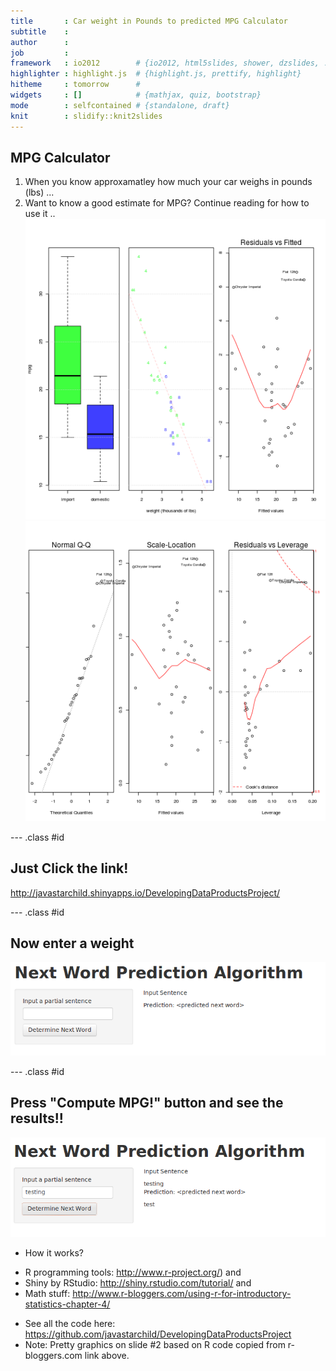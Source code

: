 ```yaml
---
title       : Car weight in Pounds to predicted MPG Calculator
subtitle    : 
author      : 
job         : 
framework   : io2012        # {io2012, html5slides, shower, dzslides, ...}
highlighter : highlight.js  # {highlight.js, prettify, highlight}
hitheme     : tomorrow      # 
widgets     : []            # {mathjax, quiz, bootstrap}
mode        : selfcontained # {standalone, draft}
knit        : slidify::knit2slides
---
```


## MPG Calculator
1. When you know approxamatley how much your car weighs in pounds (lbs) ...
2. Want to know a good estimate for MPG? Continue reading for how to use it ..
![plot of chunk howitworks](assets/fig/howitworks1.png) ![plot of chunk howitworks](assets/fig/howitworks2.png) 

--- .class #id 

## Just Click the link!


http://javastarchild.shinyapps.io/DevelopingDataProductsProject/

--- .class #id 

## Now enter a weight

<img src="assets/img/app.png" alt="Car weight in Pounds to predicted MPG Calculator">

--- .class #id 

## Press "Compute MPG!" button and see the results!!

<img src="assets/img/app2.png" alt="Predicted MPG Calculator">

* How it works?  
 + R programming tools: http://www.r-project.org/) and 
 + Shiny by RStudio: http://shiny.rstudio.com/tutorial/ and
 + Math stuff: http://www.r-bloggers.com/using-r-for-introductory-statistics-chapter-4/
* See all the code here: https://github.com/javastarchild/DevelopingDataProductsProject
* Note: Pretty graphics on slide #2 based on R code copied from r-bloggers.com link above.
